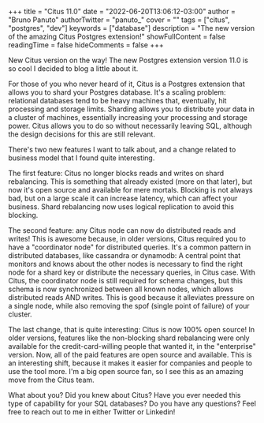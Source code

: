 +++
title = "Citus 11.0"
date = "2022-06-20T13:06:12-03:00"
author = "Bruno Panuto"
authorTwitter = "panuto_"
cover = ""
tags = ["citus", "postgres", "dev"]
keywords = ["database"]
description = "The new version of the amazing Citus Postgres extension!"
showFullContent = false
readingTime = false
hideComments = false
+++

New Citus version on the way! The new Postgres extension version 11.0 is so cool I decided to blog a little about it.

For those of you who never heard of it, Citus is a Postgres extension that allows you to shard your Postgres database. It's a scaling problem: relational databases tend to be heavy machines that, eventually, hit processing and storage limits. Sharding allows you to distribute your data in a cluster of machines, essentially increasing your processing and storage power. Citus allows you to do so without necessarily leaving SQL, although the design decisions for this are still relevant.

There's two new features I want to talk about, and a change related to business model that I found quite interesting.

The first feature: Citus no longer blocks reads and writes on shard rebalancing. This is something that already existed (more on that later), but now it's open source and available for mere mortals. Blocking is not always bad, but on a large scale it can increase latency, which can affect your business. Shard rebalancing now uses logical replication to avoid this blocking.

The second feature: any Citus node can now do distributed reads and writes! This is awesome because, in older versions, Citus required you to have a "coordinator node" for distributed queries. It's a common pattern in distributed databases, like cassandra or dynamodb: A central point that monitors and knows about the other nodes is necessary to find the right node for a shard key or distribute the necessary queries, in Citus case. With Citus, the coordinator node is still required for schema changes, but this schema is now synchronized between all known nodes, which allows distributed reads AND writes. This is good because it alleviates pressure on a single node, while also removing the spof (single point of failure) of your cluster.

The last change, that is quite interesting: Citus is now 100% open source! In older versions, features like the non-blocking shard rebalancing were only available for the credit-card-willing people that wanted it, in the "enterprise" version. Now, all of the paid features are open source and available. This is an interesting shift, because it makes it easier for companies and people to use the tool more. I'm a big open source fan, so I see this as an amazing move from the Citus team.

What about you? Did you knew about Citus? Have you ever needed this type of capability for your SQL databases? Do you have any questions? Feel free to reach out to me in either Twitter or Linkedin!